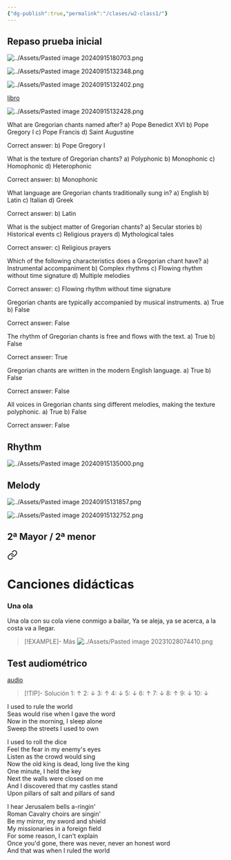 ```yaml
---
{"dg-publish":true,"permalink":"/clases/w2-class1/"}
---
```



<div class="slide">

## Repaso prueba inicial

![../Assets/Pasted image 20240915180703.png](/img/user/Assets/Pasted%20image%2020240915180703.png)

</div>
<div class="slide">

![../Assets/Pasted image 20240915132348.png](/img/user/Assets/Pasted%20image%2020240915132348.png)

</div>
<div class="slide">

![../Assets/Pasted image 20240915132402.png](/img/user/Assets/Pasted%20image%2020240915132402.png)

</div>
<div class="slide">

[libro](https://aulamhe.com/mod/scorm/player.php?a=4729&currentorg=3ipunt&scoid=37806)

![../Assets/Pasted image 20240915132428.png](/img/user/Assets/Pasted%20image%2020240915132428.png)

</div>
<div class="slide">

What are Gregorian chants named after?
a) Pope Benedict XVI
b) Pope Gregory I
c) Pope Francis
d) Saint Augustine

</div>
<div class="slide">
Correct answer: b) Pope Gregory I
</div>

<div class="slide">

What is the texture of Gregorian chants?
a) Polyphonic
b) Monophonic
c) Homophonic
d) Heterophonic

</div>
<div class="slide">

Correct answer: b) Monophonic

</div>

<div class="slide">

What language are Gregorian chants traditionally sung in?
a) English
b) Latin
c) Italian
d) Greek

</div>
<div class="slide">
Correct answer: b) Latin
</div>

<div class="slide">

What is the subject matter of Gregorian chants?
a) Secular stories
b) Historical events
c) Religious prayers
d) Mythological tales

</div>
<div class="slide">
Correct answer: c) Religious prayers
</div>

<div class="slide">

Which of the following characteristics does a Gregorian chant have?
a) Instrumental accompaniment
b) Complex rhythms
c) Flowing rhythm without time signature
d) Multiple melodies

</div>
<div class="slide">
Correct answer: c) Flowing rhythm without time signature
</div>
<div class="slide">

Gregorian chants are typically accompanied by musical instruments.
a) True
b) False

</div>
<div class="slide">
Correct answer: False
</div>

<div class="slide">

The rhythm of Gregorian chants is free and flows with the text.
a) True
b) False

</div>
<div class="slide">
Correct answer: True
</div>

<div class="slide">

Gregorian chants are written in the modern English language.
a) True
b) False

</div>
<div class="slide">
Correct answer: False
</div>

<div class="slide">

All voices in Gregorian chants sing different melodies, making the texture polyphonic.
a) True
b) False

</div>
<div class="slide">
Correct answer: False
</div>
<div class="slide">

## Rhythm

![../Assets/Pasted image 20240915135000.png](/img/user/Assets/Pasted%20image%2020240915135000.png)

</div>
<div class="slide">

## Melody

![../Assets/Pasted image 20240915131857.png](/img/user/Assets/Pasted%20image%2020240915131857.png)

</div>
<div class="slide">

![../Assets/Pasted image 20240915132752.png](/img/user/Assets/Pasted%20image%2020240915132752.png)

</div>


<div class="slide">

## 2ª Mayor / 2ª menor


<div class="transclusion internal-embed is-loaded"><a class="markdown-embed-link" href="/recursos/canciones-didacticas/#una-ola" aria-label="Open link"><svg xmlns="http://www.w3.org/2000/svg" width="24" height="24" viewBox="0 0 24 24" fill="none" stroke="currentColor" stroke-width="2" stroke-linecap="round" stroke-linejoin="round" class="svg-icon lucide-link"><path d="M10 13a5 5 0 0 0 7.54.54l3-3a5 5 0 0 0-7.07-7.07l-1.72 1.71"></path><path d="M14 11a5 5 0 0 0-7.54-.54l-3 3a5 5 0 0 0 7.07 7.07l1.71-1.71"></path></svg></a><div class="markdown-embed">

<div class="markdown-embed-title">

# Canciones didácticas

</div>


### Una ola

Una ola con su cola viene conmigo a bailar,
Ya se aleja, ya se acerca, a la costa va a llegar.

>[!EXAMPLE]- Más
>![../Assets/Pasted image 20231028074410.png](/img/user/Assets/Pasted%20image%2020231028074410.png)


</div></div>


</div>
<div class="slide">

## Test audiométrico

[audio](https://drive.google.com/file/d/15lJ0Z6P09c4PpAg6_FamqUnzCNrpInbP/view)

> [!TIP]- Solución
>  1: ↑    2: ↓    3: ↑    4: ↓    5: ↓    6: ↑    7: ↓    8: ↑    9: ↓    10: ↓  

</div>
<div class="slide">

I used to rule the world  
Seas would rise when I gave the word  
Now in the morning, I sleep alone  
Sweep the streets I used to own

</div>
<div class="slide">

I used to roll the dice  
Feel the fear in my enemy's eyes  
Listen as the crowd would sing  
Now the old king is dead, long live the king  
One minute, I held the key  
Next the walls were closed on me  
And I discovered that my castles stand  
Upon pillars of salt and pillars of sand

</div>
<div class="slide">

I hear Jerusalem bells a-ringin'  
Roman Cavalry choirs are singin'  
Be my mirror, my sword and shield  
My missionaries in a foreign field  
For some reason, I can't explain  
Once you'd gone, there was never, never an honest word  
And that was when I ruled the world

</div>